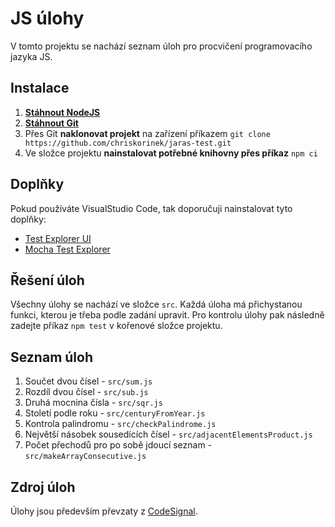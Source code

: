 # JS úlohy

V tomto projektu se nachází seznam úloh pro procvičení programovacího jazyka JS.

## Instalace

1. **[Stáhnout NodeJS](https://nodejs.org/en/download/)**
2. **[Stáhnout Git](https://git-scm.com/downloads)**
3. Přes Git **naklonovat projekt** na zařízení příkazem `git clone https://github.com/chriskorinek/jaras-test.git`
4. Ve složce projektu **nainstalovat potřebné knihovny přes příkaz** `npm ci`

## Doplňky

Pokud používáte VisualStudio Code, tak doporučuji nainstalovat tyto doplňky:

- [Test Explorer
  UI](https://marketplace.visualstudio.com/items?itemName=hbenl.vscode-test-explorer)
- [Mocha Test Explorer](https://marketplace.visualstudio.com/items?itemName=hbenl.vscode-mocha-test-adapter)

## Řešení úloh

Všechny úlohy se nachází ve složce `src`. Každá úloha má přichystanou funkci,
kterou je třeba podle zadání upravit. Pro kontrolu úlohy pak následně zadejte
příkaz `npm test` v kořenové složce projektu.

## Seznam úloh

1. Součet dvou čísel - `src/sum.js`
2. Rozdíl dvou čísel - `src/sub.js`
3. Druhá mocnina čísla - `src/sqr.js`
4. Století podle roku - `src/centuryFromYear.js`
5. Kontrola palindromu - `src/checkPalindrome.js`
6. Největší násobek sousedících čísel - `src/adjacentElementsProduct.js`
7. Počet přechodů pro po sobě jdoucí seznam - `src/makeArrayConsecutive.js`

## Zdroj úloh

Úlohy jsou především převzaty z [CodeSignal](https://codesignal.com/).
